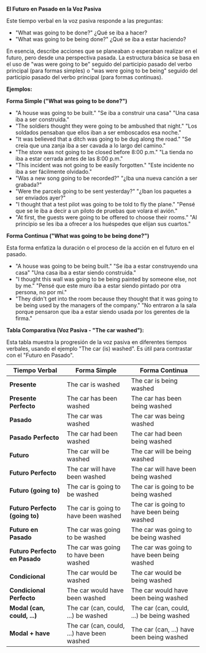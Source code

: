 

**El Futuro en Pasado en la Voz Pasiva**

Este tiempo verbal en la voz pasiva responde a las preguntas:

*   "What was going to be done?"   ¿Qué se iba a hacer?
*   "What was going to be being done?"   ¿Qué se iba a estar haciendo?

En esencia, describe acciones que se planeaban o esperaban realizar en el futuro, pero desde una perspectiva pasada. La estructura básica se basa en el uso de "was were going to be" seguido del participio pasado del verbo principal (para formas simples) o "was were going to be being" seguido del participio pasado del verbo principal (para formas continuas).

**Ejemplos:**

**Forma Simple ("What was going to be done?")**

*   "A house was going to be built."   "Se iba a construir una casa"   "Una casa iba a ser construida."
*   "The soldiers thought they were going to be ambushed that night."   "Los soldados pensaban que ellos iban a ser emboscados esa noche."
*   "It was believed that a ditch was going to be dug along the road."   "Se creía que una zanja iba a ser cavada a lo largo del camino."
*   "The store was not going to be closed before 8:00 p.m."   "La tienda no iba a estar cerrada antes de las 8:00 p.m."
*   "This incident was not going to be easily forgotten."   "Este incidente no iba a ser fácilmente olvidado."
*   "Was a new song going to be recorded?"   "¿Iba una nueva canción a ser grabada?"
*   "Were the parcels going to be sent yesterday?"   "¿Iban los paquetes a ser enviados ayer?"
*   "I thought that a test pilot was going to be told to fly the plane."   "Pensé que se le iba a decir a un piloto de pruebas que volara el avión."
*   "At first, the guests were going to be offered to choose their rooms."   "Al principio se les iba a ofrecer a los huéspedes que elijan sus cuartos."

**Forma Continua ("What was going to be being done?")**

Esta forma enfatiza la duración o el proceso de la acción en el futuro en el pasado.

*   "A house was going to be being built."   "Se iba a estar construyendo una casa"   "Una casa iba a estar siendo construida."
*   "I thought this wall was going to be being painted by someone else, not by me."   "Pensé que este muro iba a estar siendo pintado por otra persona, no por mí."
*   "They didn't get into the room because they thought that it was going to be being used by the managers of the company."   "No entraron a la sala porque pensaron que iba a estar siendo usada por los gerentes de la firma."

**Tabla Comparativa (Voz Pasiva - "The car washed"):**

Esta tabla muestra la progresión de la voz pasiva en diferentes tiempos verbales, usando el ejemplo "The car (is) washed".  Es útil para contrastar con el "Futuro en Pasado".

| Tiempo Verbal        | Forma Simple           | Forma Continua             |
| -------------------- | ---------------------- | ---------------------------- |
| **Presente**         | The car is washed     | The car is being washed     |
| **Presente Perfecto** | The car has been washed | The car has been being washed |
| **Pasado**           | The car was washed     | The car was being washed     |
| **Pasado Perfecto**   | The car had been washed | The car had been being washed |
| **Futuro**           | The car will be washed | The car will be being washed |
| **Futuro Perfecto**   | The car will have been washed | The car will have been being washed |
| **Futuro (going to)** | The car is going to be washed | The car is going to be being washed |
| **Futuro Perfecto (going to)** | The car is going to have been washed | The car is going to have been being washed |
| **Futuro en Pasado**  | The car was going to be washed | The car was going to be being washed |
| **Futuro Perfecto en Pasado** | The car was going to have been washed | The car was going to have been being washed |
| **Condicional**       | The car would be washed | The car would be being washed |
| **Condicional Perfecto** | The car would have been washed | The car would have been being washed |
| **Modal (can, could, ...)** | The car (can, could, ...) be washed | The car (can, could, ...) be being washed |
| **Modal + have**     | The car (can, could, ...) have been washed | The car (can, ...) have been being washed |

